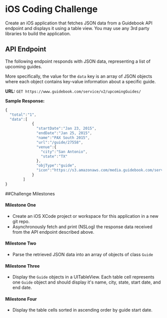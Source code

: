 # iOS Coding Challenge

Create an iOS application that fetches JSON data from a Guidebook API endpoint and displays
it using a table view. You may use any 3rd party libraries to build the application.

## API Endpoint
The following endpoint responds with JSON data, representing a list of upcoming guides.

More specifically, the value for the `data` key is an array of JSON objects where
each object contains key-value information about a specific guide.

**URL:**
`GET https://www.guidebook.com/service/v2/upcomingGuides/`

**Sample Response:**

```js
{  
  "total":"1",
  "data":[  
            {  
              "startDate":"Jan 23, 2015",
              "endDate":"Jan 25, 2015",
              "name":"PAX South 2015",
              "url":"/guide/27558",
              "venue":{  
                "city":"San Antonio",
                "state":"TX"
              },
              "objType":"guide",
              "icon":"https://s3.amazonaws.com/media.guidebook.com/service/ghuQSj9675C8zKbaXtUTAMWxsVGkJf4r/logo.png"
            }
        ]
}
```

##Challenge Milestones

#### Milestone One
- Create an iOS XCode project or workspace for this application in a new git repo.
- Asynchronously fetch and print (NSLog) the response data received from the API endpoint described above.

#### Milestone Two
- Parse the retrieved JSON data into an array of objects of class `Guide`

#### Milestone Three
- Display the `Guide` objects in a UITableView. Each table cell represents one `Guide` object and should display it's name, city, state, start date, and end date.

#### Milestone Four
- Display the table cells sorted in ascending order by guide start date.
